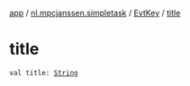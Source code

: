 [app](../../index.md) / [nl.mpcjanssen.simpletask](../index.md) / [EvtKey](index.md) / [title](.)

# title

`val title: `[`String`](https://kotlinlang.org/api/latest/jvm/stdlib/kotlin/-string/index.html)
